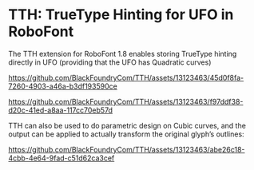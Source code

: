# TTH: TrueType Hinting for UFO in RoboFont

The TTH extension for RoboFont 1.8 enables storing TrueType hinting directly in UFO (providing that the UFO has Quadratic curves)

https://github.com/BlackFoundryCom/TTH/assets/13123463/45d0f8fa-7260-4903-a46a-b3df193590ce

https://github.com/BlackFoundryCom/TTH/assets/13123463/f97ddf38-d20c-41ed-a8aa-117cc70eb57d


TTH can also be used to do parametric design on Cubic curves, and the output can be applied to actually transform the original glyph’s outlines:

https://github.com/BlackFoundryCom/TTH/assets/13123463/abe26c18-4cbb-4e64-9fad-c51d62ca3cef

